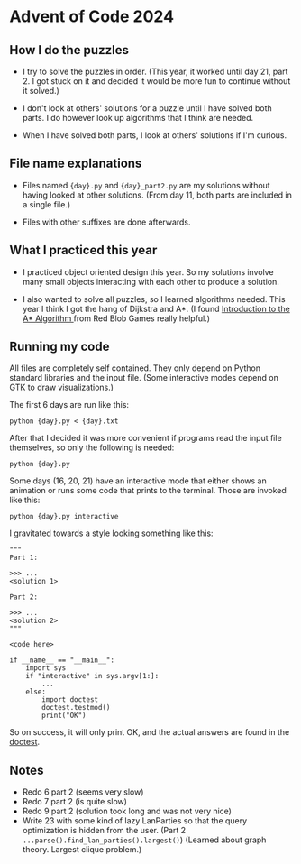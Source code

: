 # Advent of Code 2024

## How I do the puzzles

* I try to solve the puzzles in order. (This year, it worked until day 21, part
  2. I got stuck on it and decided it would be more fun to continue without it
  solved.)

* I don't look at others' solutions for a puzzle until I have solved both
  parts. I do however look up algorithms that I think are needed.

* When I have solved both parts, I look at others' solutions if I'm curious.

## File name explanations

* Files named `{day}.py` and `{day}_part2.py` are my solutions without having
  looked at other solutions. (From day 11, both parts are included in a single
  file.)

* Files with other suffixes are done afterwards.

## What I practiced this year

* I practiced object oriented design this year. So my solutions involve many
  small objects interacting with each other to produce a solution.

* I also wanted to solve all puzzles, so I learned algorithms needed. This year
  I think I got the hang of Dijkstra and A\*. (I found [Introduction to the A\*
  Algorithm
  ](https://www.redblobgames.com/pathfinding/a-star/introduction.html) from Red
  Blob Games really helpful.)

## Running my code

All files are completely self contained. They only depend on Python standard
libraries and the input file. (Some interactive modes depend on GTK to draw
visualizations.)

The first 6 days are run like this:

    python {day}.py < {day}.txt

After that I decided it was more convenient if programs read the input file
themselves, so only the following is needed:

    python {day}.py

Some days (16, 20, 21) have an interactive mode that either shows an animation
or runs some code that prints to the terminal. Those are invoked like this:

    python {day}.py interactive

I gravitated towards a style looking something like this:

    """
    Part 1:

    >>> ...
    <solution 1>

    Part 2:

    >>> ...
    <solution 2>
    """

    <code here>

    if __name__ == "__main__":
        import sys
        if "interactive" in sys.argv[1:]:
            ...
        else:
            import doctest
            doctest.testmod()
            print("OK")

So on success, it will only print OK, and the actual answers are found in the
[doctest](https://docs.python.org/3/library/doctest.html).

## Notes

* Redo 6 part 2 (seems very slow)
* Redo 7 part 2 (is quite slow)
* Redo 9 part 2 (solution took long and was not very nice)
* Write 23 with some kind of lazy LanParties so that the query optimization is
  hidden from the user. (Part 2 `...parse().find_lan_parties().largest()`)
  (Learned about graph theory. Largest clique problem.)
